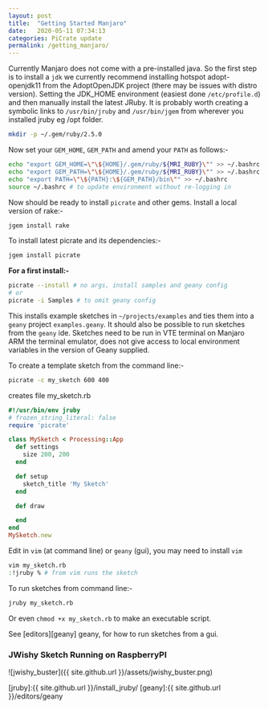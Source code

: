 ```yaml
---
layout: post
title:  "Getting Started Manjaro"
date:   2020-05-11 07:34:13
categories: PiCrate update
permalink: /getting_manjaro/
---
```

Currently Manjaro does not come with a pre-installed java. So the first step is to install a `jdk` we currently recommend installing hotspot adopt-openjdk11 from the AdoptOpenJDK project (there may be issues with distro version). Setting the JDK_HOME environment (easiest done `/etc/profile.d`) and then manually install the latest JRuby. It is probably worth creating a symbolic links to `/usr/bin/jruby` and `/usr/bin/jgem` from wherever you installed jruby eg /opt folder.

```bash
mkdir -p ~/.gem/ruby/2.5.0
```

Now set your `GEM_HOME`, `GEM_PATH` and amend your `PATH` as follows:-

```bash
echo "export GEM_HOME=\"\${HOME}/.gem/ruby/${MRI_RUBY}\"" >> ~/.bashrc
echo "export GEM_PATH=\"\${HOME}/.gem/ruby/${MRI_RUBY}\"" >> ~/.bashrc
echo "export PATH=\"\${PATH}:\${GEM_PATH}/bin\"" >> ~/.bashrc
source ~/.bashrc # to update environment without re-logging in
```
Now should be ready to install `picrate` and other gems.
Install a local version of rake:-
```bash
jgem install rake
```
To install latest picrate and its dependencies:-

```bash
jgem install picrate
```
__For a first install:-__

```bash
picrate --install # no args, install samples and geany config
# or
picrate -i Samples # to omit geany config
```

This installs example sketches in `~/projects/examples` and ties them into a `geany` project `examples.geany`. It should also be possible to run sketches from the `geany` ide. Sketches need to be run in VTE terminal on Manjaro ARM the terminal emulator, does not give access to local environment variables in the version of Geany supplied.

To create a template sketch from the command line:-

```bash
picrate -c my_sketch 600 400
```
creates file my_sketch.rb

```ruby
#!/usr/bin/env jruby
# frozen_string_literal: false
require 'picrate'

class MySketch < Processing::App
  def settings
    size 200, 200
  end

  def setup
    sketch_title 'My Sketch'
  end

  def draw

  end
end
MySketch.new

```

Edit in `vim` (at command line) or `geany` (gui), you may need to install `vim`
```bash
vim my_sketch.rb
:!jruby % # from vim runs the sketch
```

To run sketches from command line:-

```bash
jruby my_sketch.rb
```

Or even `chmod +x my_sketch.rb` to make an executable script.

See [editors][geany] geany, for how to run sketches from a gui.

### JWishy Sketch Running on RaspberryPI

![jwishy_buster]({{ site.github.url }}/assets/jwishy_buster.png)

[buster]: https://gist.github.com/monkstone/04a1272ca9274a2c7e3e1bf170877bfb
[java]:http://ruby-processing.github.io/java/raspberry/
[jruby]:{{ site.github.url }}/install_jruby/
[geany]:{{ site.github.url }}/editors/geany
